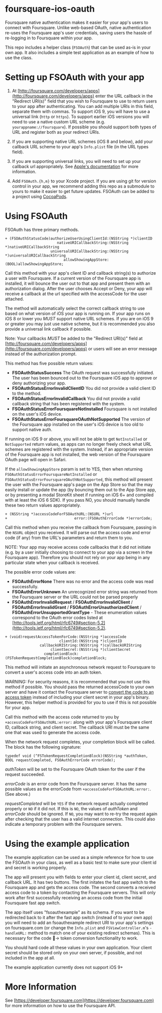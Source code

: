 foursquare-ios-oauth
====================

Foursquare native authentication makes it easier for your app's users to connect with Foursquare. Unlike web-based OAuth, native authentication re-uses the Foursquare app's user credentials, saving users the hassle of re-logging in to Foursquare within your app.

This repo includes a helper class (`FSOAuth`) that can be used as-is in your own app. It also includes a simple test application as an example of how to use the class.


Setting up FSOAuth with your app
=================================

1. At [http://foursquare.com/developers/apps](http://foursquare.com/developers/apps) enter the URL callback in the "Redirect URI(s)" field that you wish to Foursquare to use to return users to your app after authenticating. You can add multiple URIs in this field, separate them with commas. To support iOS 9, you will have to use a universal link (`http` or `https`). To support earlier iOS versions you will need to use a native custom URL scheme (e.g. `yourappname://foursquare`). If possible you should support both types of URL and register both as your redirect URIs.

2. If you are supporting native URL schemes (iOS 8 and below), add your callback URL scheme to your app's `Info.plist` file (in the URL types field).

3. If you are supporting universal links, you will need to set up your callback url appropriately. See [Apple's documentation](https://developer.apple.com/library/prerelease/ios/documentation/General/Conceptual/AppSearch/UniversalLinks.html#//apple_ref/doc/uid/TP40016308-CH12) for more information.

3. Add `FSOAuth.{h,m}` to your Xcode project. If you are using git for version control in your app, we recommend adding this repo as a submodule to yours to make it easier to get future updates. FSOAuth can be added to a project using [CocoaPods](https://github.com/cocoapods/cocoapods).


Using FSOAuth
=============

FSOAuth has three primary methods.

```objc
+ (FSOAuthStatusCode)authorizeUserUsingClientId:(NSString *)clientID
                        nativeURICallbackString:(NSString *)nativeURICallbackString
                     universalURICallbackString:(NSString *)universalURICallbackString
                           allowShowingAppStore:(BOOL)allowShowingAppStore;
```
Call this method with your app's client ID and callback string(s) to authorize a user with Foursquare. If a current version of the Foursquare app is installed, it will bounce the user out to that app and present them with an authorization dialog. After the user chooses Accept or Deny, your app will receive a callback at the url specified with the accessCode for the user attached. 

The method will automatically select the correct callback string to use based on what version of iOS your app is running on. If your app runs on iOS 8 or lower you _MUST_ support native URL schemes. If you are on iOS 9 or greater you may just use native scheme, but it is recommended you also provide a universal link callback if possible.

Note: Your callbacks _MUST_ be added to the "Redirect URI(s)" field at [http://foursquare.com/developers/apps](http://foursquare.com/developers/apps) or users will see an error message instead of the authorization prompt.

This method has five possible return values:

* **FSOAuthStatusSuccess** The OAuth request was successfully initiated. The user has been bounced out to the Foursquare iOS app to approve or deny authorizing your app.
* **FSOAuthStatusErrorInvalidClientID** You did not provide a valid client ID to the method.
* **FSOAuthStatusErrorInvalidCallback** You did not provide a valid callback string that has been registered with the system.
* **FSOAuthStatusErrorFoursquareNotInstalled** Foursquare is not installed on the user's iOS device.
* **FSOAuthStatusErrorFoursquareOAuthNotSupported** The version of the Foursquare app installed on the user's iOS device is too old to support native auth. 

If running on iOS 9 or above, you will not be able to get `NotInstalled` or `NotSupported` return values, as apps can no longer freely check what URL schemes are registered with the system. Instead, if an appropriate version of the Foursquare app is not installed, the web version of the Foursquare OAuth page will open in Safari.

If the `allowShowingAppStore` param is set to YES, then when returning `FSOAuthStatusErrorFoursquareNotInstalled` or `FSOAuthStatusErrorFoursquareOAuthNotSupported`, this method will present the user with the Foursquare app's page on the App Store so that the may easily install or update the app (by bouncing them out to the App Store app, or by presenting a modal StoreKit sheet if running on iOS 6+ and compiled with at least the iOS 6 SDK). If you pass NO, you should manually handle these two return values appropriately.

```objc
+ (NSString *)accessCodeForFSOAuthURL:(NSURL *)url 
+                               error:(FSOAuthErrorCode *)errorCode;
```

Call this method when you receive the callback from Foursquare, passing in the `NSURL` object you received. It will parse out the access code and error code (if any) from the URL's parameters and return them to you.

NOTE: Your app may receive access code callbacks that it did not initiate (e.g. by a user initially choosing to connect to your app via a screen in the Foursquare app). Therefore you should not rely on your app being in any particular state when your callback is received.

The possible error code values are:

* **FSOAuthErrorNone** There was no error and the access code was read successfully.
* **FSOAuthErrorUnknown** An unrecognized error string was returned from the Foursquare server or the URL could not be parsed properly
* **FSOAuthErrorInvalidRequest** / **FSOAuthErrorInvalidClient** / **FSOAuthErrorInvalidGrant** / **FSOAuthErrorUnauthorizedClient** / **FSOAuthErrorUnsupportedGrantType** - These enumeration values correspond to the OAuth error codes listed at [http://tools.ietf.org/html/rfc6749#section-5.2](http://tools.ietf.org/html/rfc6749#section-5.2).

```objc
+ (void)requestAccessTokenForCode:(NSString *)accessCode
		                 clientId:(NSString *)clientID
		        callbackURIString:(NSString *)callbackURIString
	                 clientSecret:(NSString *)clientSecret
		          completionBlock:(FSTokenRequestCompletionBlock)completionBlock;
```

This method will initiate an asynchronous network request to Foursquare to convert a user's access code into an auth token.

*WARNING:* For security reasons, it is recommended that you not use this method if possible. You should pass the returned accessCode to your own server and have it contact the Foursquare server to [convert the code to an access token](https://developer.foursquare.com/overview/auth#code) instead of including your client secret in your app's binary. However, this helper method is provided for you to use if this is not possible for your app.

Call this method with the access code returned to you by `+accessCodeForFSOAuthURL:error:` along with your app's Foursquare client ID, callback string, and client secret. The callback URI must be the same one that was used to generate the access code.

When the network request completes, your completion block will be called. The block has the following signature:

```objc
typedef void (^FSTokenRequestCompletionBlock)(NSString *authToken, BOOL requestCompleted, FSOAuthErrorCode errorCode);
```

_authToken_ will be set to the Foursquare OAuth token for the user if the request succeeded. 

_errorCode_ is an error code from the Foursquare server. It has the same possible values as the errorCode from `+accessCodeForFSOAuthURL:error:`. (See above.)

_requestCompleted_ will be `YES` if the network request actually completed properly or `NO` if it did not. If this is `NO`, the values of _authToken_ and _errorCode_ should be ignored. If `NO`, you may want to re-try the request again after checking that the user has a valid internet connection. This could also indicate a temporary problem with the Foursquare servers.

Using the example application
=============================

The example application can be used as a simple reference for how to use the FSOAuth in your class, as well as a basic test to make sure your client id and secret is working properly.

The app will present you with fields to enter your client id, client secret, and callback URL. It has two buttons. The first initates the fast app switch to the Foursquare app and gets the access code. The second converts a received access code to a token by contacting the Foursquare servers. This will only work after first successfully receiving an access code from the initial Foursquare fast app switch.

The app itself uses "fsoauthexample" as its schema. If you want to be redirected back to it after the fast app switch (instead of to your own app) you will need to add an fsoauthexample redirect URI to your app's settings on foursquare.com (or change the `Info.plist` and `FSViewController.m`'s `-handleURL:` method to match one of your existing redirect schemas). This is necessary for the code → token conversion functionality to work.

You should hard code all these values in your own application. Your client secret should be stored only on your own server, if possible, and not included in the app at all.

The example application currently does not support iOS 9+

More Information
================
See [https://developer.foursquare.com](https://developer.foursquare.com) for more information on how to use the Foursquare API.
